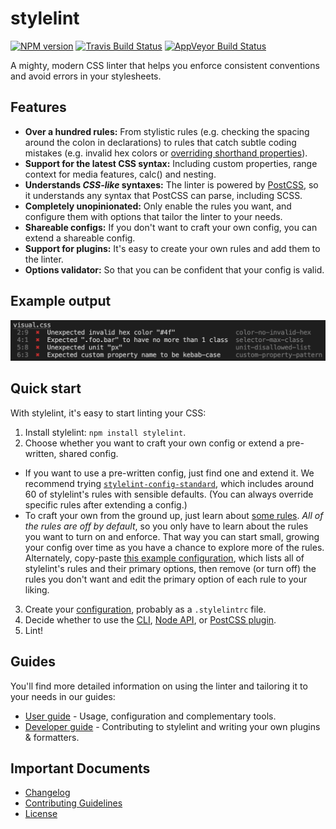 # stylelint

[![NPM version](http://img.shields.io/npm/v/stylelint.svg)](https://www.npmjs.org/package/stylelint) [![Travis Build Status](https://img.shields.io/travis/stylelint/stylelint/master.svg?label=unix%20build)](https://travis-ci.org/stylelint/stylelint) [![AppVeyor Build Status](https://img.shields.io/appveyor/ci/stylelint/stylelint/master.svg?label=windows%20build)](https://ci.appveyor.com/project/stylelint/stylelint)

A mighty, modern CSS linter that helps you enforce consistent conventions and avoid errors in your stylesheets.

## Features

* **Over a hundred rules:** From stylistic rules (e.g. checking the spacing around the colon in declarations) to rules that catch subtle coding mistakes (e.g. invalid hex colors or [overriding shorthand properties](https://developer.mozilla.org/en-US/docs/Web/CSS/Shorthand_properties#Tricky_edge_cases)).
* **Support for the latest CSS syntax:** Including custom properties, range context for media features, calc() and nesting.
* **Understands _CSS-like_ syntaxes:** The linter is powered by [PostCSS](https://github.com/postcss/postcss), so it understands any syntax that PostCSS can parse, including SCSS.
* **Completely unopinionated:** Only enable the rules you want, and configure them with options that tailor the linter to your needs.
* **Shareable configs:** If you don't want to craft your own config, you can extend a shareable config.
* **Support for plugins:** It's easy to create your own rules and add them to the linter.
* **Options validator:** So that you can be confident that your config is valid.

## Example output

![Example](https://github.com/stylelint/stylelint/raw/master/example.png?raw=true)

## Quick start

With stylelint, it's easy to start linting your CSS:

1. Install stylelint: `npm install stylelint`.
2. Choose whether you want to craft your own config or extend a pre-written, shared config.
  * If you want to use a pre-written config, just find one and extend it. We recommend trying [`stylelint-config-standard`](https://github.com/stylelint/stylelint-config-standard), which includes around 60 of stylelint's rules with sensible defaults. (You can always override specific rules after extending a config.)
  * To craft your own from the ground up, just learn about [some rules](/docs/user-guide/rules.md). _All of the rules are off by default_, so you only have to learn about the rules you want to turn on and enforce. That way you can start small, growing your config over time as you have a chance to explore more of the rules. Alternately, copy-paste [this example configuration](/docs/user-guide/rules.json), which lists all of stylelint's rules and their primary options, then remove (or turn off) the rules you don't want and edit the primary option of each rule to your liking.
3. Create your [configuration](/docs/user-guide/configuration.md), probably as a `.stylelintrc` file.
4. Decide whether to use the [CLI](/docs/user-guide/cli.md), [Node API](/docs/user-guide/node-api.md), or [PostCSS plugin](/docs/user-guide/postcss-plugin.md).
5. Lint!

## Guides

You'll find more detailed information on using the linter and tailoring it to your needs in our guides:

* [User guide](docs/user-guide.md) - Usage, configuration and complementary tools.
* [Developer guide](docs/developer-guide.md) - Contributing to stylelint and writing your own plugins & formatters.

## Important Documents

- [Changelog](CHANGELOG.md)
- [Contributing Guidelines](CONTRIBUTING.md)
- [License](LICENSE)
